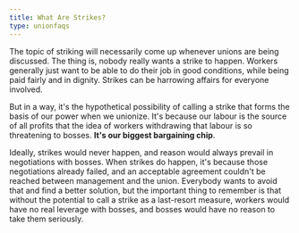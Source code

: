 ```yaml
---
title: What Are Strikes?
type: unionfaqs
---
```

The topic of striking will necessarily come up whenever unions are being
discussed. The thing is, nobody really wants a strike to happen. Workers
generally just want to be able to do their job in good conditions, while being
paid fairly and in dignity. Strikes can be harrowing affairs for everyone
involved.

But in a way, it's the hypothetical possibility of calling a strike that forms
the basis of our power when we unionize. It's because our labour is the source
of all profits that the idea of workers withdrawing that labour is so
threatening to bosses. **It's our biggest bargaining chip**.

Ideally, strikes would never happen, and reason would always prevail in
negotiations with bosses. When strikes do happen, it's because those
negotiations already failed, and an acceptable agreement couldn't be reached
between management and the union. Everybody wants to avoid that and find a
better solution, but the important thing to remember is that without the
potential to call a strike as a last-resort measure, workers would have no real
leverage with bosses, and bosses would have no reason to take them seriously.

